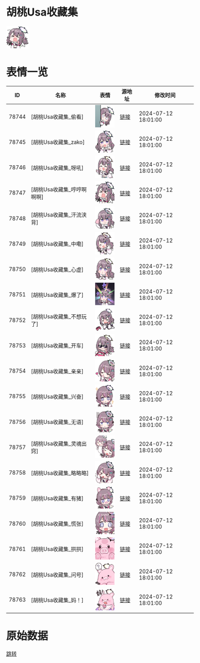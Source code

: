 # 胡桃Usa收藏集

<img src="./cover.png" height="60" alt="cover" />

# 表情一览

|ID|名称|表情|源地址|修改时间|
|----|----|----|----|----|
|78744|[胡桃Usa收藏集_偷看]|<img src="./pic/078744_%5B胡桃Usa收藏集_偷看%5D.png" height="60" alt="偷看"/>|[链接](https://i0.hdslb.com/bfs/garb/17e08dc3a342633483464d81c54aecbc7d06df10.png)|2024-07-12 18:01:00|
|78745|[胡桃Usa收藏集_zako]|<img src="./pic/078745_%5B胡桃Usa收藏集_zako%5D.png" height="60" alt="zako"/>|[链接](https://i0.hdslb.com/bfs/garb/17b26e4d32d51ce240c9a4a20b1b26c8da486e57.png)|2024-07-12 18:01:00|
|78746|[胡桃Usa收藏集_呀吼]|<img src="./pic/078746_%5B胡桃Usa收藏集_呀吼%5D.png" height="60" alt="呀吼"/>|[链接](https://i0.hdslb.com/bfs/garb/c67f7b07eaa9b6694d9dc07481f37cb0e8d0c0a6.png)|2024-07-12 18:01:00|
|78747|[胡桃Usa收藏集_哼哼啊啊啊]|<img src="./pic/078747_%5B胡桃Usa收藏集_哼哼啊啊啊%5D.png" height="60" alt="哼哼啊啊啊"/>|[链接](https://i0.hdslb.com/bfs/garb/a303299f6782901600c3f0db0556c270fad89320.png)|2024-07-12 18:01:00|
|78748|[胡桃Usa收藏集_汗流浃背]|<img src="./pic/078748_%5B胡桃Usa收藏集_汗流浃背%5D.png" height="60" alt="汗流浃背"/>|[链接](https://i0.hdslb.com/bfs/garb/6ae49937d8040233a452abdb9ee3a311c43f53e5.png)|2024-07-12 18:01:00|
|78749|[胡桃Usa收藏集_中嘞]|<img src="./pic/078749_%5B胡桃Usa收藏集_中嘞%5D.png" height="60" alt="中嘞"/>|[链接](https://i0.hdslb.com/bfs/garb/371a6f5dddaaef4f279c24bff2bf88e9e3666a34.png)|2024-07-12 18:01:00|
|78750|[胡桃Usa收藏集_心虚]|<img src="./pic/078750_%5B胡桃Usa收藏集_心虚%5D.png" height="60" alt="心虚"/>|[链接](https://i0.hdslb.com/bfs/garb/28ffbbf49e9b0de2de6372baf7cbcec611a496da.png)|2024-07-12 18:01:00|
|78751|[胡桃Usa收藏集_爆了]|<img src="./pic/078751_%5B胡桃Usa收藏集_爆了%5D.png" height="60" alt="爆了"/>|[链接](https://i0.hdslb.com/bfs/garb/7ab68a594fc72dcf76d724246e574ce0311420e3.png)|2024-07-12 18:01:00|
|78752|[胡桃Usa收藏集_不想玩了]|<img src="./pic/078752_%5B胡桃Usa收藏集_不想玩了%5D.png" height="60" alt="不想玩了"/>|[链接](https://i0.hdslb.com/bfs/garb/7c088eb6dbab99d7fc8387fded734d8a8151be38.png)|2024-07-12 18:01:00|
|78753|[胡桃Usa收藏集_开车]|<img src="./pic/078753_%5B胡桃Usa收藏集_开车%5D.png" height="60" alt="开车"/>|[链接](https://i0.hdslb.com/bfs/garb/67f0266b9ec565517f097b7c80f8d1ffe91c6d04.png)|2024-07-12 18:01:00|
|78754|[胡桃Usa收藏集_亲亲]|<img src="./pic/078754_%5B胡桃Usa收藏集_亲亲%5D.png" height="60" alt="亲亲"/>|[链接](https://i0.hdslb.com/bfs/garb/815f60fc8d3dbff602d03468d652d0238aeb1634.png)|2024-07-12 18:01:00|
|78755|[胡桃Usa收藏集_兴奋]|<img src="./pic/078755_%5B胡桃Usa收藏集_兴奋%5D.png" height="60" alt="兴奋"/>|[链接](https://i0.hdslb.com/bfs/garb/fd567e317234642298f803e0a7ee8017ce2ff1e7.png)|2024-07-12 18:01:00|
|78756|[胡桃Usa收藏集_无语]|<img src="./pic/078756_%5B胡桃Usa收藏集_无语%5D.png" height="60" alt="无语"/>|[链接](https://i0.hdslb.com/bfs/garb/738592c8a55ecea80e948d9a5274a03308a26b95.png)|2024-07-12 18:01:00|
|78757|[胡桃Usa收藏集_灵魂出窍]|<img src="./pic/078757_%5B胡桃Usa收藏集_灵魂出窍%5D.png" height="60" alt="灵魂出窍"/>|[链接](https://i0.hdslb.com/bfs/garb/526a97d1b23ccd6e457c5d41c1353d0a2392533c.png)|2024-07-12 18:01:00|
|78758|[胡桃Usa收藏集_略略略]|<img src="./pic/078758_%5B胡桃Usa收藏集_略略略%5D.png" height="60" alt="略略略"/>|[链接](https://i0.hdslb.com/bfs/garb/9952db9b47b17069202d8535e3962d87f08c42e4.png)|2024-07-12 18:01:00|
|78759|[胡桃Usa收藏集_有猪]|<img src="./pic/078759_%5B胡桃Usa收藏集_有猪%5D.png" height="60" alt="有猪"/>|[链接](https://i0.hdslb.com/bfs/garb/fc98048ae30463a2cacbb1e53fb4153a33520d9d.png)|2024-07-12 18:01:00|
|78760|[胡桃Usa收藏集_慌张]|<img src="./pic/078760_%5B胡桃Usa收藏集_慌张%5D.png" height="60" alt="慌张"/>|[链接](https://i0.hdslb.com/bfs/garb/6b033661d4c66f71ede83e9fa3c6a006fbd05ce1.png)|2024-07-12 18:01:00|
|78761|[胡桃Usa收藏集_拱拱]|<img src="./pic/078761_%5B胡桃Usa收藏集_拱拱%5D.png" height="60" alt="拱拱"/>|[链接](https://i0.hdslb.com/bfs/garb/a6f0959bda2398f811f2823a43c62a9fa08168d0.png)|2024-07-12 18:01:00|
|78762|[胡桃Usa收藏集_问号]|<img src="./pic/078762_%5B胡桃Usa收藏集_问号%5D.png" height="60" alt="问号"/>|[链接](https://i0.hdslb.com/bfs/garb/f415b63f3baa20147083720dcf2cce6a2fadfb41.png)|2024-07-12 18:01:00|
|78763|[胡桃Usa收藏集_妈！]|<img src="./pic/078763_%5B胡桃Usa收藏集_妈！%5D.png" height="60" alt="妈！"/>|[链接](https://i0.hdslb.com/bfs/garb/7158276939fef504c4c0c89c783f9828392d5ee8.png)|2024-07-12 18:01:00|

# 原始数据

[跳转](./raw.json)

